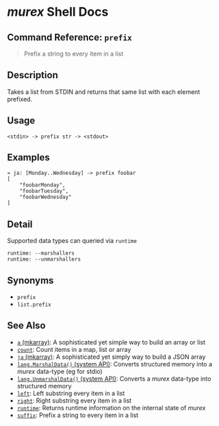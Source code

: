 # _murex_ Shell Docs

## Command Reference: `prefix`

> Prefix a string to every item in a list

## Description

Takes a list from STDIN and returns that same list with each element prefixed.

## Usage

    <stdin> -> prefix str -> <stdout>

## Examples

    » ja: [Monday..Wednesday] -> prefix foobar
    [
        "foobarMonday",
        "foobarTuesday",
        "foobarWednesday"
    ]

## Detail

Supported data types can queried via `runtime`

    runtime: --marshallers
    runtime: --unmarshallers

## Synonyms

* `prefix`
* `list.prefix`


## See Also

* [`a` (mkarray)](../commands/a.md):
  A sophisticated yet simple way to build an array or list
* [`count`](../commands/count.md):
  Count items in a map, list or array
* [`ja` (mkarray)](../commands/ja.md):
  A sophisticated yet simply way to build a JSON array
* [`lang.MarshalData()` (system API)](../apis/lang.MarshalData.md):
  Converts structured memory into a _murex_ data-type (eg for stdio)
* [`lang.UnmarshalData()` (system API)](../apis/lang.UnmarshalData.md):
  Converts a _murex_ data-type into structured memory
* [`left`](../commands/left.md):
  Left substring every item in a list
* [`right`](../commands/right.md):
  Right substring every item in a list
* [`runtime`](../commands/runtime.md):
  Returns runtime information on the internal state of _murex_
* [`suffix`](../commands/suffix.md):
  Prefix a string to every item in a list